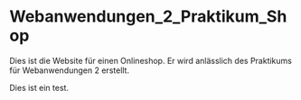 # Webanwendungen_2_Praktikum_Shop
Dies ist die Website für einen Onlineshop. Er wird anlässlich des Praktikums für Webanwendungen 2 erstellt.

Dies ist ein test.
